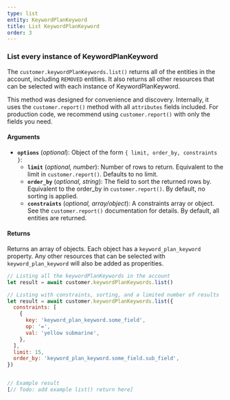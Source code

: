 ```yaml
---
type: list
entity: KeywordPlanKeyword
title: List KeywordPlanKeyword
order: 3
---
```


### List every instance of KeywordPlanKeyword

The `customer.keywordPlanKeywords.list()` returns all of the entities in the account, including `REMOVED` entities. It also returns all other resources that can be selected with each instance of KeywordPlanKeyword.

This method was designed for convenience and discovery. Internally, it uses the `customer.report()` method with all `attributes` fields included. For production code, we recommend using `customer.report()` with only the fields you need.

#### Arguments

- **`options`** (_optional_): Object of the form `{ limit, order_by, constraints }`:
  - **`limit`** (_optional, number_): Number of rows to return. Equivalent to the limit in `customer.report()`. Defaults to no limit.
  - **`order_by`** (_optional, string_): The field to sort the returned rows by. Equivalent to the order_by in `customer.report()`. By default, no sorting is applied.
  - **`constraints`** (_optional, array/object_): A constraints array or object. See the `customer.report()` documentation for details. By default, all entities are returned.

#### Returns

Returns an array of objects.
Each object has a `keyword_plan_keyword` property. Any other resources that can be selected with `keyword_plan_keyword` will also be added as properities.

```javascript
// Listing all the keywordPlanKeywords in the account
let result = await customer.keywordPlanKeywords.list()

// Listing with constraints, sorting, and a limited number of results
let result = await customer.keywordPlanKeywords.list({
  constraints: [
    {
      key: 'keyword_plan_keyword.some_field',
      op: '=',
      val: 'yellow submarine',
    },
  ],
  limit: 15,
  order_by: 'keyword_plan_keyword.some_field.sub_field',
})
```

```javascript

// Example result
[// Todo: add example list() return here]

```
